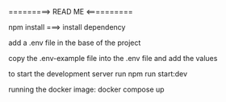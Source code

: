 =========> READ ME <==========


[Repository Repo]: https://github.com/jeanvjean/galaxy-games.git

npm install ===> install dependency

add a .env file in the base of the project

copy the .env-example file into the .env file and add the values

to start the development server run npm run start:dev

running the docker image: docker compose up

[Postman Document]: https://documenter.getpostman.com/view/3420845/2s9YJdV2cb

